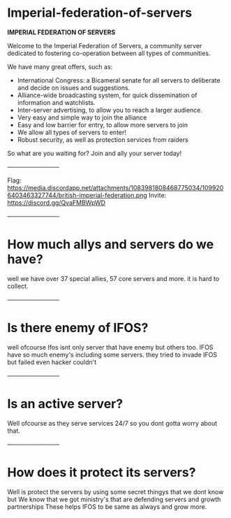 # Imperial-federation-of-servers
**IMPERIAL FEDERATION OF SERVERS**

Welcome to the Imperial Federation of Servers, a community server dedicated to fostering co-operation between all types of communities.

We have many great offers, such as:
- International Congress: a Bicameral senate for all servers to deliberate and decide on issues and suggestions.
- Alliance-wide broadcasting system, for quick dissemination of information and watchlists. 
- Inter-server advertising, to allow you to reach a larger audience.
- Very easy and simple way to join the alliance
- Easy and low barrier for entry, to allow more servers to join
- We allow all types of servers to enter!
- Robust security, as well as protection services from raiders

So what are you waiting for? Join and ally your server today!

────────────

Flag: https://media.discordapp.net/attachments/1083981808468775034/1099206403463327744/british-imperial-federation.png
Invite: https://discord.gg/QvaFMBWpWD

────────────
# How much allys and servers do we have?
well we have over 37 special allies, 57 core servers and more. it is hard to collect.

────────────
# Is there enemy of IFOS?
well ofcourse
Ifos isnt only server that have enemy but others too. IFOS have so much enemy's
including some servers. they tried to invade IFOS but failed even hacker couldn't

────────────
# Is an active server?
Well ofcourse as they serve services 24/7 so you dont gotta worry about that.

────────────
# How does it protect its servers?
Well is protect the servers by using some secret thingys that we dont know but
We know that we got ministry's that are defending servers and growth partnerships
These helps IFOS to be same as always and grow more.
